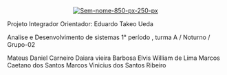 
<p align="center">
  <a href="https://ibb.co/Kht99rH"><img src="https://i.ibb.co/6wK44W5/Sem-nome-850-px-250-px.jpg" alt="Sem-nome-850-px-250-px" border="0" /></a>
</p>

<p>
Projeto Integrador
Orientador: Eduardo Takeo Ueda
</p>

<p>
Analise e Desenvolvimento de sistemas
1° período , turma A / Noturno / Grupo-02
</p>


Mateus Daniel Carneiro
Daiara vieira Barbosa
Elvis William de Lima
Marcos Caetano dos Santos
Marcos Vinicius dos Santos Ribeiro



